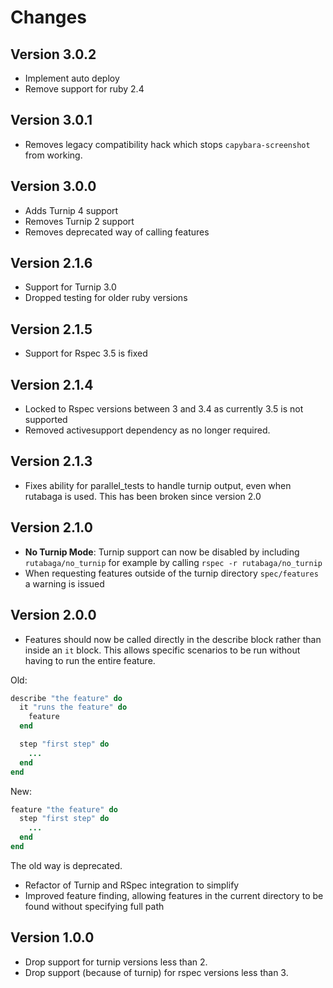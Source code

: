 # Changes

## Version 3.0.2

- Implement auto deploy
- Remove support for ruby 2.4

## Version 3.0.1

- Removes legacy compatibility hack which stops `capybara-screenshot` from working.

## Version 3.0.0

- Adds Turnip 4 support
- Removes Turnip 2 support
- Removes deprecated way of calling features

## Version 2.1.6

- Support for Turnip 3.0
- Dropped testing for older ruby versions

## Version 2.1.5

- Support for Rspec 3.5 is fixed

## Version 2.1.4

- Locked to Rspec versions between 3 and 3.4 as currently 3.5 is not supported
- Removed activesupport dependency as no longer required.

## Version 2.1.3

- Fixes ability for parallel_tests to handle turnip output, even when rutabaga is used. This has been broken since version 2.0

## Version 2.1.0

- **No Turnip Mode**: Turnip support can now be disabled by including `rutabaga/no_turnip` for example
  by calling `rspec -r rutabaga/no_turnip`
- When requesting features outside of the turnip directory `spec/features` a warning is issued

## Version 2.0.0

- Features should now be called directly in the describe block rather than inside an `it` block. This allows specific scenarios to be run without having to run the entire feature.

Old:

```ruby
describe "the feature" do
  it "runs the feature" do
    feature
  end

  step "first step" do
    ...
  end
end
```

New:

```ruby
feature "the feature" do
  step "first step" do
    ...
  end
end
```

The old way is deprecated.
- Refactor of Turnip and RSpec integration to simplify
- Improved feature finding, allowing features in the current directory to be found without specifying full path

## Version 1.0.0

- Drop support for turnip versions less than 2.
- Drop support (because of turnip) for rspec versions less than 3.
